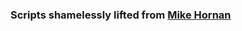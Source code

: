 

### Scripts shamelessly lifted from [Mike Hornan](https://github.com/Hornan7/Testnet_Scenarios/tree/main/sanchonet_scripts)